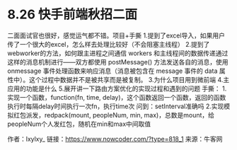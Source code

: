 # 8.26 快手前端秋招二面

二面面试官也很好，感觉运气都不错。项目+手撕
1.提到了excel导入，如果用户传了一个很大的excel，怎么样去处理比较好（不会阻塞主线程）
2.提到了webworker的方法，如何跟主进程之间通信
workers 和主线程间的数据传递通过这样的消息机制进行——双方都使用 postMessage() 方法发送各自的消息，使用 onmessage 事件处理函数来响应消息（消息被包含在 message 事件的 data 属性中）。这个过程中数据并不是被共享而是被复制。
3.为什么项目用到微前端
4.主应用的功能是什么
5.展开讲一下路由方案优化的实现过程和遇到的问题
手撕：
1.实现一个函数，function(fn, time, delay)，这个函数返回一个函数，返回的函数执行时每隔delay时间执行一次fn，执行time次
问到：setInterval准确吗
2.实现模拟红包派发，redpack(mount, peopleNum, min, max)，总数是mount，给peopleNum个人发红包，随机在min和max中间取值

作者：lxylxy_
链接：https://www.nowcoder.com/?type=818_1
来源：牛客网